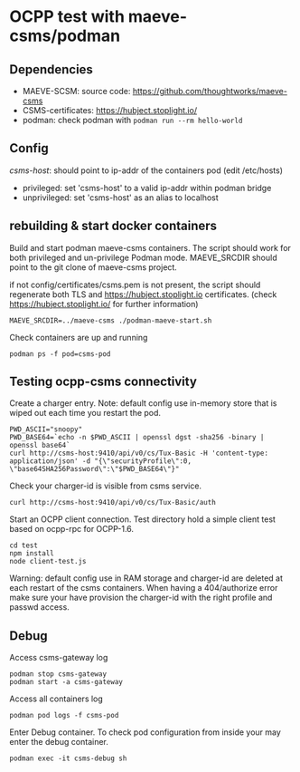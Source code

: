 # OCPP test with maeve-csms/podman

## Dependencies

* MAEVE-SCSM: source code: https://github.com/thoughtworks/maeve-csms
* CSMS-certificates: https://hubject.stoplight.io/
* podman: check podman with ```podman run --rm hello-world```

## Config

*csms-host*: should point to ip-addr of the containers pod (edit /etc/hosts)
  * privileged: set 'csms-host' to a valid ip-addr within podman bridge
  * unprivileged: set 'csms-host' as an alias to localhost

## rebuilding & start docker containers

Build and start podman maeve-csms containers. The script should work for both privileged and un-privilege Podman mode. MAEVE_SRCDIR should point to the git clone of maeve-csms project.

if not config/certificates/csms.pem is not present, the script should regenerate both TLS and https://hubject.stoplight.io certificates. (check https://hubject.stoplight.io/ for further information)

```
MAEVE_SRCDIR=../maeve-csms ./podman-maeve-start.sh
```
Check containers are up and running
```
podman ps -f pod=csms-pod
```
## Testing ocpp-csms connectivity

Create a charger entry. Note: default config use in-memory store that is wiped out each time you restart the pod.
```
PWD_ASCII="snoopy"
PWD_BASE64=`echo -n $PWD_ASCII | openssl dgst -sha256 -binary | openssl base64`
curl http://csms-host:9410/api/v0/cs/Tux-Basic -H 'content-type: application/json' -d "{\"securityProfile\":0, \"base64SHA256Password\":\"$PWD_BASE64\"}"
```

Check your charger-id is visible from csms service.
```
curl http://csms-host:9410/api/v0/cs/Tux-Basic/auth
```

Start an OCPP client connection. Test directory hold a simple client test based on ocpp-rpc for OCPP-1.6.
```
cd test
npm install
node client-test.js
```
Warning: default config use in RAM storage and charger-id are deleted at each restart of the csms containers. When having a 404/authorize error make sure your have provision the charger-id with the right profile and passwd access.

##

## Debug

Access csms-gateway log
```
podman stop csms-gateway
podman start -a csms-gateway
```

Access all containers log
```
podman pod logs -f csms-pod
```

Enter Debug container. To check pod configuration from inside your may enter the debug container.
```
podman exec -it csms-debug sh
```